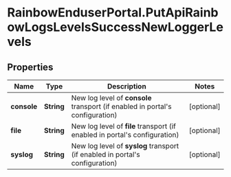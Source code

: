 # RainbowEnduserPortal.PutApiRainbowLogsLevelsSuccessNewLoggerLevels

## Properties

Name | Type | Description | Notes
------------ | ------------- | ------------- | -------------
**console** | **String** | New log level of **console** transport (if enabled in portal&#39;s configuration) | [optional] 
**file** | **String** | New log level of **file** transport (if enabled in portal&#39;s configuration) | [optional] 
**syslog** | **String** | New log level of **syslog** transport (if enabled in portal&#39;s configuration) | [optional] 


